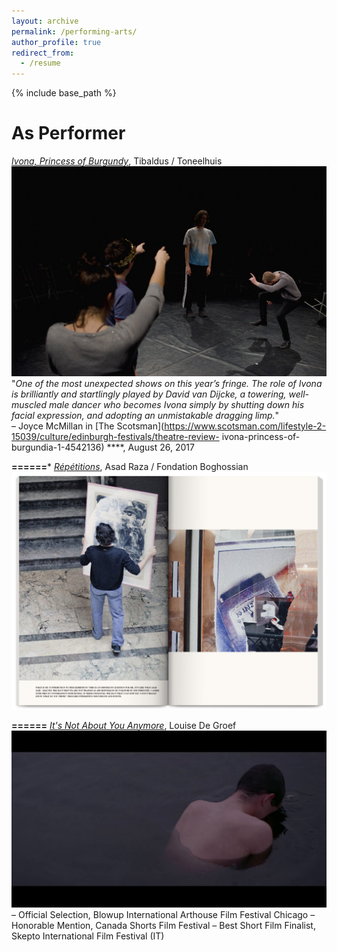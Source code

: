 ```yaml
---
layout: archive
permalink: /performing-arts/
author_profile: true
redirect_from:
  - /resume
---
```


{% include base_path %}

As Performer
======
*[Ivona, Princess of Burgundy](https://www.toneelhuis.be/nl/programma/yvonne-prinses-van-bourgondie/)*, Tibaldus / Toneelhuis
[<img src="../images/yvonne.jpg" alt="hi" class="inline"/>](https://www.youtube.com/watch?v=f4gJX02zeQo) <br/>
"*One of the most unexpected shows on this year’s fringe. The role of Ivona is brilliantly and startlingly played by David van Dijcke, a towering, well-muscled male dancer who becomes Ivona simply by shutting down his facial expression, and adopting an unmistakable dragging limp.*"<br/>
&ndash; Joyce McMillan in [The Scotsman](https://www.scotsman.com/lifestyle-2-15039/culture/edinburgh-festivals/theatre-review- ivona-princess-of-burgundia-1-4542136) \*\*\*\*, August 26, 2017

**======***
*[Répétitions](https://www.villaempain.com/en/exhibitions/past-exhibitions/repetition/)*, Asad Raza / Fondation Boghossian
[<img src="../images/repetitions.jpg" alt="hi" class="inline"/>](https://www.youtube.com/watch?v=G-sKmcCwpBk) <br/>


**======**
*[It's Not About You Anymore](http://www.louisedegroef.com/fiction#/zielbeeld)*, Louise De Groef
[<img src="../images/zielbeeld.jpg" alt="hi" class="inline"/>](https://vimeo.com/232862739#at=1) <br/>
&ndash; Official Selection, Blowup International Arthouse Film Festival Chicago
&ndash; Honorable Mention, Canada Shorts Film Festival
&ndash; Best Short Film Finalist, Skepto International Film Festival (IT)




